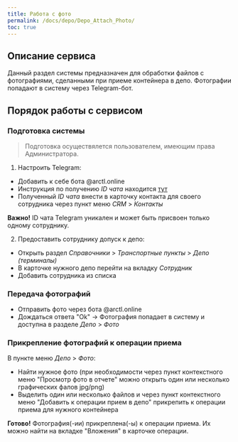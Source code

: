 ```yaml
---
title: Работа с фото
permalink: /docs/depo/Depo_Attach_Photo/
toc: true
---
```


## Описание сервиса
Данный раздел системы предназначен для обработки файлов с фотографиями, сделанными при приеме контейнера в депо.
Фотографии попадают в систему через Telegram-бот.

## Порядок работы с сервисом

### Подготовка системы

> Подготовка осуществялется пользователем, имеющим права Администратора.

1.  Настроить Telegram:
-   Добавить к себе бота @arctl.online
-   Инструкция по получению *ID чата* находится [тут](https://docs.arctl.ru/docs/integration/telegram/)
-   Полученный *ID чата* внести в карточку контакта для своего сотрудника через пункт меню *CRM* > *Контакты*

**Важно!** ID чата Telegram уникален и может быть присвоен только одному сотруднику.

2.  Предоставить сотруднику допуск к депо:
-   Открыть раздел *Справочники* > *Транспортные пункты* > *Депо (терминалы)*
-   В карточке нужного депо перейти на вкладку *Сотрудник*
-   Добавить сотрудника из списка

### Передача фотографий

-   Отправить фото через бота @arctl.online
-   Дождаться ответа "Ok" -> Фотография попадает в систему и доступна в разделе *Депо* > *Фото*

### Прикрепление фотографий к операции приема

В пункте меню *Депо* > *Фото*:
-   Найти нужное фото (при необходимости через пункт контекстного меню "Просмотр фото в отчете" можно открыть один или несколько графических фалов jpg/png)
-   Выделить один или несколько файлов и через пункт контекстного меню "Добавить к операции прием в депо" прикрепить к операции приема для нужного контейнера

**Готово!** Фотография(-ии) прикреплена(-ы) к операции приема. Их можно найти на вкладке "Вложения" в карточке операции.
